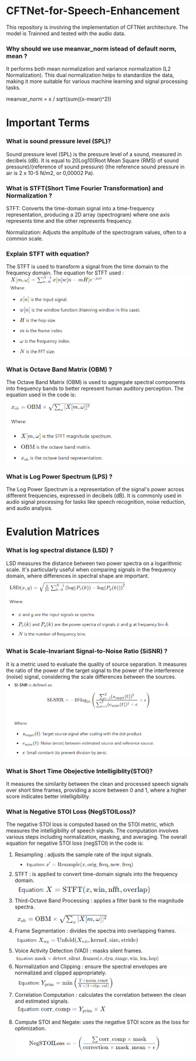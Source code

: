 # CFTNet-for-Speech-Enhancement
This repository is involving the implementation of CFTNet architecture. The model is Trainned and tested with the audio data.

### Why should we use meanvar_norm istead of default norm, mean ?
It performs both mean normalization and variance normalization (L2 Normalization). This dual normalization helps to standardize the data, making it more suitable for various machine learning and signal processing tasks. 

meanvar_norm = x / sqrt(sum((x-mean)^2))


# Important Terms 
### What is sound pressure level (SPL)?
Sound pressure level (SPL) is the pressure level of a sound, measured in decibels (dB).
 It is equal to 20Log10(Root Mean Square (RMS) of sound pressure)/(reference of sound pressure)  (the reference sound pressure in air is 2 x 10-5 N/m2, or 0,00002 Pa). 

### What is STFT(Short Time Fourier Transformation) and Normalization ?
STFT: Converts the time-domain signal into a time-frequency representation, producing a 2D array (spectrogram) where one axis represents time and the other represents frequency.

Normalization: Adjusts the amplitude of the spectrogram values, often to a common scale.

### Explain STFT with equation? 
The STFT is used to transform a signal from the time domain to the frequency domain. The equation for STFT used :
![alt text](image-3.png)

### What is Octave Band Matrix (OBM) ?
The Octave Band Matrix (OBM) is used to aggregate spectral components into frequency bands to better represent human auditory perception. The equation used in the code is:
![alt text](image-4.png)
### What is Log Power Spectrum (LPS) ?
The Log Power Spectrum is a representation of the signal's power across different frequencies, expressed in decibels (dB). It is commonly used in audio signal processing for tasks like speech recognition, noise reduction, and audio analysis.

# Evalution Matrices 
### What is log spectral distance (LSD) ?
LSD measures the distance between two power spectra on a logarithmic scale. It's particularly useful when comparing signals in the frequency domain, where differences in spectral shape are important.
![alt text](image-1.png)

### What is Scale-Invariant Signal-to-Noise Ratio (SiSNR) ?
It is a metric used to evaluate the quality of source separation. It measures the ratio of the power of the target signal to the power of the interference (noise) signal, considering the scale differences between the sources.
![alt text](image-2.png)

### What is Short Time Obejective Intelligiblity(STOI)?
It measures the similarity between the clean and processed speech signals over short time frames, providing a score between 0 and 1, where a higher score indicates better intelligibility.


### What is Negative STOI Loss (NegSTOILoss)?
The negative STOI loss is computed based on the STOI metric, which measures the intelligibility of speech signals. The computation involves various steps including normalization, masking, and averaging. The overall equation for negative STOI loss (negSTOI) in the code is:

1. Resampling : adjusts the sample rate of the input signals.
![alt text](image-7.png)
2. STFT : is applied to convert time-domain signals into the frequency domain.
![alt text](image-8.png)
3. Third-Octave Band Processing : applies a filter bank to the magnitude spectra.
![alt text](image-16.png)
4. Frame Segmentation : divides the spectra into overlapping frames.
![alt text](image-10.png)
5. Voice Activity Detection (VAD) : masks silent frames.\
![alt text](image-11.png)
6. Normalization and Clipping : ensure the spectral envelopes are normalized and clipped appropriately.
![alt text](image-12.png)
7. Correlation Computation : calculates the correlation between the clean and estimated signals.
![alt text](image-14.png)
8. Compute STOI and Negate: uses the negative STOI score as the loss for optimization.
![alt text](image-6.png)
